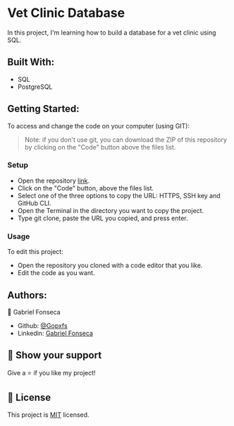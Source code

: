 # Vet Clinic Database
In this project, I'm learning how to build a database for a vet clinic using SQL.

## Built With:
- SQL
- PostgreSQL

## Getting Started:
To access and change the code on your computer (using GIT):
> Note: if you don't use git, you can download the ZIP of this repository by clicking on the "Code" button above the files list.
### Setup
- Open the repository [link](https://github.com/Gopxfs/vet-clinic-database).
- Click on the "Code" button, above the files list.
- Select one of the three options to copy the URL: HTTPS, SSH key and GitHub CLI.
- Open the Terminal in the directory you want to copy the project.
- Type git clone, paste the URL you copied, and press enter.
### Usage
To edit this project:
- Open the repository you cloned with a code editor that you like.
- Edit the code as you want.

## Authors:
:bust_in_silhouette: Gabriel Fonseca
- Github: [@Gopxfs](https://github.com/Gopxfs)
- Linkedin: [Gabriel Fonseca](https://www.linkedin.com/in/gabriel-fonseca-sales-8bb64b236/)

## :star2: Show your support
Give a :star: if you like my project!

## :pencil: License
This project is [MIT](https://github.com/Gopxfs/fire-data-app/blob/dev/LICENSE) licensed.
